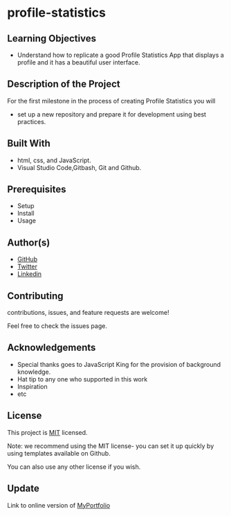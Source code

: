 # profile-statistics

## Learning Objectives
- Understand how to replicate a good Profile Statistics App that displays a profile and it has a beautiful user interface.

## Description of the Project
For the first milestone in the process of creating Profile Statistics you will
- set up a new repository and prepare it for development using best practices.

## Built With 
- html, css, and JavaScript.
- Visual Studio Code,Gitbash, Git and Github.

## Prerequisites
- Setup
- Install
- Usage

## Author(s)
- [GitHub](https://github.com/lugard1)
- [Twitter](https://twitter.com/Dsn3kings)
- [Linkedin](https://www.linkedin.com/in/lugard-agu-45bb05b6)

## Contributing
contributions, issues, and feature requests are welcome!

Feel free to check the issues page.

## Acknowledgements
- Special thanks goes to JavaScript King for the provision of background knowledge.
- Hat tip to any one who supported in this work
- Inspiration
- etc

## License
This project is [MIT](LICENSE) licensed.

Note: we recommend using the MIT license- you can set it up quickly by using templates available on Github.

You can also use any other license if you wish.

## Update
Link to online version of [MyPortfolio](https://lugard1.github.io/myportfolio2/)
